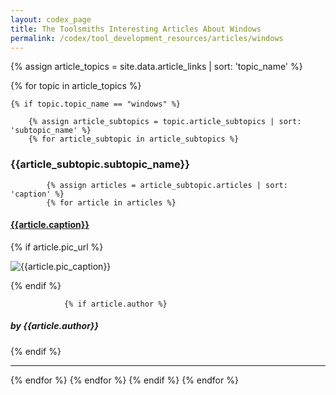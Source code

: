 ```yaml
---
layout: codex_page
title: The Toolsmiths Interesting Articles About Windows
permalink: /codex/tool_development_resources/articles/windows
---
```


<!-- To Edit or Add content to this page please edit the _data/article.yaml file -->
{% assign article_topics = site.data.article_links | sort: 'topic_name' %}

{% for topic in article_topics %}

	{% if topic.topic_name == "windows" %}

		{% assign article_subtopics = topic.article_subtopics | sort: 'subtopic_name' %}
		{% for article_subtopic in article_subtopics %}

<h3>{{article_subtopic.subtopic_name}}</h3>

			{% assign articles = article_subtopic.articles | sort: 'caption' %}
			{% for article in articles %}

<h4><a href="{{article.url}}">{{article.caption}}</a></h4>
				{% if article.pic_url %}
<p><img src="{{article.pic_url}}" alt="{{article.pic_caption}}"></p>
				{% endif %}

				{% if article.author %}
<h5>by {{article.author}}</h5>
				{% endif %}
<hr>
			{% endfor %}
		{% endfor %}
	{% endif %}
{% endfor %}